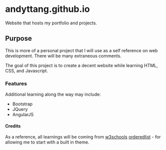 # andyttang.github.io
Website that hosts my portfolio and projects.

## Purpose

This is more of a personal project that I will use as a self reference on web development.
There will be many extraneous comments.

The goal of this project is to create a decent website while learning HTML, CSS, and Javascript.

### Features

Additional learning along the way may include:
- Bootstrap
- JQuery
- AngularJS


#### Credits

As a reference, all learnings will be coming from [w3schools](w3schools.com)
[orderedlist](https://github.com/orderedlist) - for allowing me to start with a built in theme.
